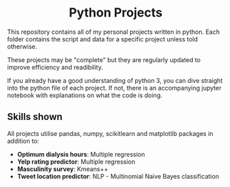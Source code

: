 <h1 align = "center">
  Python Projects
  </h1>

This repository contains all of my personal projects written in python. Each folder contains the script and data for a specific project unless told otherwise.

These projects may be "complete" but they are regularly updated to improve efficiency and readibility. 

If you already have a good understanding of python 3, you can dive straight into the python file of each project. If not, there is an accompanying jupyter notebook with explanations on what the code is doing.

<h2>
  Skills shown
  </h2>
All projects utilise pandas, numpy, scikitlearn and matplotlib packages in addition to:

* **Optimum dialysis hours**: Multiple regression
* **Yelp rating predictor**: Multiple regression
* **Masculinity survey**: Kmeans++
* **Tweet location predictor**: NLP - Multinomial Naive Bayes classification
